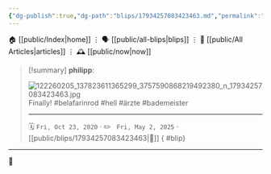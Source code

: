 ```yaml
---
{"dg-publish":true,"dg-path":"blips/17934257083423463.md","permalink":"/blips/17934257083423463/","title":"philipp on instagram @ 2020-10-23"}
---
```



<div class="transclusion internal-embed is-loaded"><div class="markdown-embed">




🏠 [[public/Index\|home]]  ⋮ 🗣️ [[public/all-blips\|blips]] ⋮  📝 [[public/All Articles\|articles]]  ⋮ 🕰️ [[public/now\|now]]


</div></div>


> [!summary] **philipp**:
>
> ![122260205_137823611365299_3757590868219492380_n_17934257083423463.jpg](/img/user/attachments/122260205_137823611365299_3757590868219492380_n_17934257083423463.jpg)
> Finally! #belafarinrod #hell #ärzte #bademeister
> - - -
>
> 🗓️ <code>Fri, Oct 23, 2020</code>  · ✏️ <code> Fri, May 2, 2025</code>  · [[public/blips/17934257083423463\|🔗]]
{ #blip}


- - -

 👾
